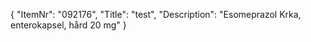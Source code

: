 {
  "ItemNr": "092176",
  "Title": "test",
  "Description": "Esomeprazol Krka, enterokapsel, hård 20 mg"
}